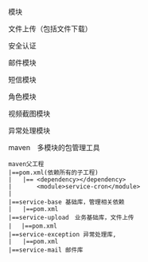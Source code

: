 
模块

文件上传（包括文件下载）　　

安全认证

邮件模块

短信模块

角色模块

视频截图模块

异常处理模块

maven　多模块的包管理工具

```
maven父工程
|==pom.xml(依赖所有的子工程)　
|   |== <dependency></dependency>
|       <module>service-cron</module>       
|        
|==service-base 基础库，管理相关依赖
|   |==pom.xml
|==service-upload　业务基础库，文件上传
|　 |==pom.xml
|==service-exception 异常处理库,
|   |==pom.xml
|==service-mail 邮件库    
     
```

